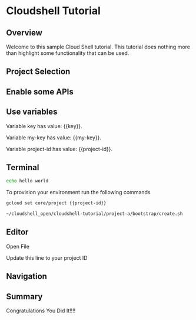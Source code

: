 # Cloudshell Tutorial
<walkthrough-devshell-precreate/>


## Overview

Welcome to this sample Cloud Shell tutorial. This tutorial does nothing more than highlight some functionality that can be used. 

## Project Selection
<walkthrough-project-setup></walkthrough-project-setup>



<walkthrough-open-cloud-shell-button/>


## Enable some APIs
<walkthrough-enable-apis apis="compute.googleapis.com,
    dataflow,
    cloudresourcemanager.googleapis.com,
    logging,
    storage_component,
    storage_api,
    bigquery,
    pubsub"></walkthrough-enable-apis>


## Use variables
<walkthrough-watcher-constant key="my-key" value="Hello Google"/>

<!-- {% setvar key "value" %} -->
<!-- {% setvar project-id "[PROJECT]" %} -->

Variable key has value: {{key}}.

Variable my-key has value: {{my-key}}.

Variable project-id has value: {{project-id}}.




## Terminal


```bash
echo hello world

```

To provision your environment run the following commands

```bash
gcloud set core/project {{project-id}}

~/cloudshell_open/cloudshell-tutorial/project-a/bootstrap/create.sh

```

## Editor

<walkthrough-editor-open-file filePath="cloudshell_open/cloudshell-tutorial-0/README.md">Open File</walkthrough-editor-open-file>


<walkthrough-editor-select-line filePath="cloudshell_open/cloudshell-tutorial-0/README.md" startLine="2" endLine="2" startCharacterOffset="0" endCharacterOffset="3">
Update this line to your project ID
</walkthrough-editor-select-line>

## Navigation 

<walkthrough-menu-navigation sectionId="BILLING_SECTION"/>

## Summary

Congratulations You Did It!!!!

<walkthrough-conclusion-trophy/>